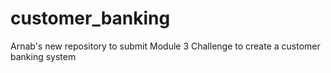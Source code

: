# customer_banking
Arnab's new repository to submit Module 3 Challenge to create a customer banking system
